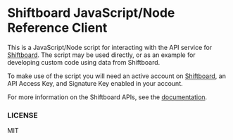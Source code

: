 # Shiftboard JavaScript/Node Reference Client

This is a JavaScript/Node script for interacting with the API service for
[Shiftboard](https://shiftboard.com). The script may be used directly, or as an example for
developing custom code using data from Shiftboard.

To make use of the script you will need an active account on [Shiftboard](https://shiftboard.com),
an API Access Key, and Signature Key enabled in your account.

For more information on the Shiftboard APIs, see the [documentation](http://www.shiftdata.com).

### LICENSE

MIT
